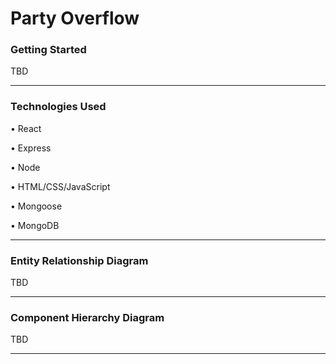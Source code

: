 # Party Overflow

### Getting Started

TBD

---

### Technologies Used

• React

• Express

• Node

• HTML/CSS/JavaScript

• Mongoose

• MongoDB

---

### Entity Relationship Diagram

TBD

---

### Component Hierarchy Diagram

TBD

---



